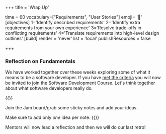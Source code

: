 +++
title = 'Wrap Up'

time = 60
vocabulary=["Requirements", "User Stories"]
emoji= '🎉'
[objectives]
1='Identify described requirements'
    2='Identify extra requirements from your own experience'
    3='Resolve trade-offs in conflicting requirements'
    4='Translate requirements into high-level design outlines' 
[build]
  render = 'never'
  list = 'local'
  publishResources = false

+++

### Reflection on Fundamentals

We have worked together over these weeks exploring some of what it means to be a software developer. If you have [met the criteria](../graduation/criteria.md) you will now be invited to join the Software Development Course. Let's think together about what software developers really do.

{{<note type="activity" title="What do developers do (5 mins)">}}

Join the Jam board/grab some sticky notes and add your ideas.

Make sure to add only _one_ idea per note.
{{</note>}}

Mentors will now lead a reflection and then we will do our last retro!

